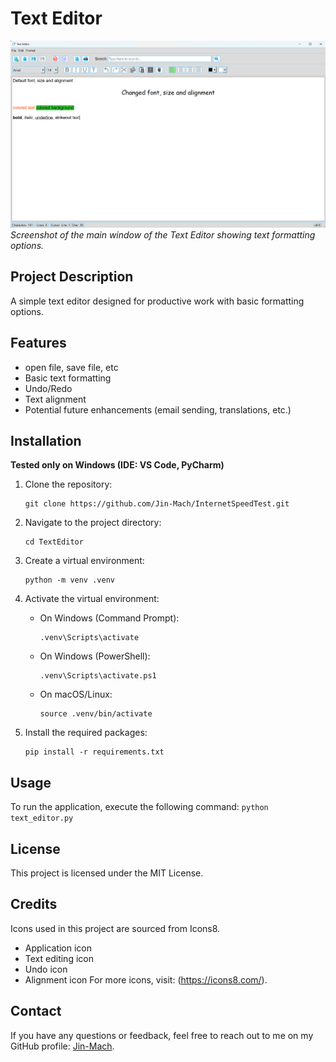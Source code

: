 # Text Editor

![Text Editor Screenshot](src/data/images/texteditor.png)
*Screenshot of the main window of the Text Editor showing text formatting options.*

## Project Description
A simple text editor designed for productive work with basic formatting options.

## Features
- open file, save file, etc
- Basic text formatting
- Undo/Redo
- Text alignment
- Potential future enhancements (email sending, translations, etc.)

## Installation
**Tested only on Windows (IDE: VS Code, PyCharm)**
1. Clone the repository:
    ```
    git clone https://github.com/Jin-Mach/InternetSpeedTest.git
    ```

2. Navigate to the project directory:
    ```
    cd TextEditor
    ```

3. Create a virtual environment:
    ```
    python -m venv .venv
    ```

4. Activate the virtual environment:

   - On Windows (Command Prompt):
     ```
     .venv\Scripts\activate
     ```
   - On Windows (PowerShell):
     ```
     .venv\Scripts\activate.ps1
     ```
   - On macOS/Linux:
     ```
     source .venv/bin/activate
     ```

5. Install the required packages:
    ```
    pip install -r requirements.txt
    ```

## Usage
To run the application, execute the following command:
    ```
    python text_editor.py
    ```

## License
This project is licensed under the MIT License.

## Credits
Icons used in this project are sourced from Icons8.

- Application icon
- Text editing icon
- Undo icon
- Alignment icon
For more icons, visit: (https://icons8.com/).

## Contact
If you have any questions or feedback,
feel free to reach out to me on my GitHub profile: [Jin-Mach](https://github.com/Jin-Mach).
